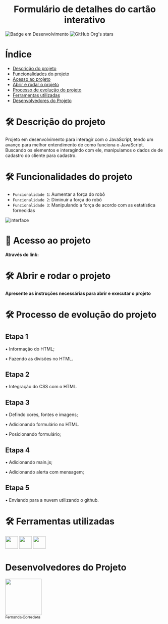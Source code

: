 <h1 align="center"> Formulário de detalhes do cartão interativo </h1>

![Badge em Desenvolvimento](http://img.shields.io/static/v1?label=STATUS&message=EM%20DESENVOLVIMENTO&color=GREEN&style=for-the-badge)  ![GitHub Org's stars](https://img.shields.io/github/stars/camilafernanda?style=social)  

# Índice 

* [Descrição do projeto](#descrição-do-projeto)
* [Funcionalidades do projeto](#status-do-Projeto)
* [Acesso ao projeto](#funcionalidades-e-demonstração-da-aplicação)
* [Abrir e rodar o projeto](#acesso-ao-projeto)
* [Processo de evolução do projeto](#tecnologias-utilizadas)
* [Ferramentas utilizadas](#pessoas-contribuidoras)
* [Desenvolvedores do Projeto](#pessoas-desenvolvedoras)

# 🛠️ Descrição do projeto 

Projeto em desenvolvimento para interagir com o JavaScript, tendo um avanço para melhor entendimento de como funciona o JavaScript. Buscando os elementos e interagindo com ele, manipulamos o dados de de cadastro do cliente para cadastro.

# 🛠️ Funcionalidades do projeto

- `Funcionalidade 1`: Aumentar a força do robô
- `Funcionalidade 2`: Diminuir a força do robô
- `Funcionalidade 3`: Manipulando a força de acordo com as estatística fornecidas

![interface](https://user-images.githubusercontent.com/108702091/212561852-b53ba057-f7d6-4bce-b007-5e1ef6bb6b80.JPG)


# 📁 Acesso ao projeto

**Através do link:**

# 🛠️ Abrir e rodar o projeto

**Apresente as instruções necessárias para abrir e executar o projeto**

# 🛠️ Processo de evolução do projeto

## Etapa 1

• Informação do HTML;

• Fazendo as divisões no HTML.

## Etapa 2

• Integração do CSS com o HTML.

## Etapa 3

• Defindo cores, fontes e imagens;

• Adicionando formulário no HTML.

• Posicionando formulário;


## Etapa 4

• Adicionando main.js;

• Adicionando alerta com mensagem;


## Etapa 5

• Enviando para a nuvem utilizando o github.



# 🛠️ Ferramentas utilizadas

<img src="https://cdn.jsdelivr.net/gh/devicons/devicon/icons/css3/css3-original.svg" width="40" height="40"/>  <img src="https://cdn.jsdelivr.net/gh/devicons/devicon/icons/html5/html5-original-wordmark.svg" width="40" height="40"/> <img src="https://cdn.jsdelivr.net/gh/devicons/devicon/icons/javascript/javascript-original.svg" width="40" height="40"/>

# Desenvolvedores do Projeto

[<img src="![profile-pic](https://user-images.githubusercontent.com/108702091/209584951-8a2da900-174e-455e-b990-f60c080a1a68.png)" width=115><br><sub>Fernanda Corredera</sub>](https://github.com/fernanda1102)
 

